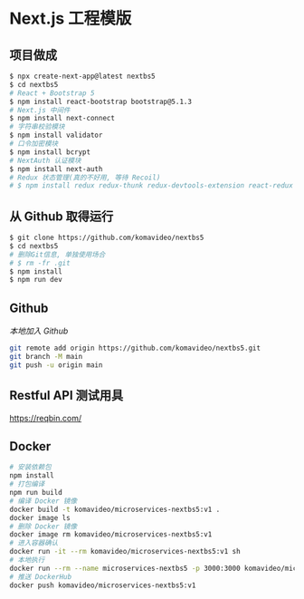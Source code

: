 Next.js 工程模版
=================

## 项目做成

```bash
$ npx create-next-app@latest nextbs5
$ cd nextbs5
# React + Bootstrap 5
$ npm install react-bootstrap bootstrap@5.1.3
# Next.js 中间件
$ npm install next-connect
# 字符串校验模块
$ npm install validator
# 口令加密模块
$ npm install bcrypt
# NextAuth 认证模块
$ npm install next-auth
# Redux 状态管理(真的不好用, 等待 Recoil)
# $ npm install redux redux-thunk redux-devtools-extension react-redux next-redux-wrapper
```

## 从 Github 取得运行

```bash
$ git clone https://github.com/komavideo/nextbs5
$ cd nextbs5
# 删除Git信息, 单独使用场合
# $ rm -fr .git
$ npm install
$ npm run dev
```

## Github

*本地加入 Github*

```bash
git remote add origin https://github.com/komavideo/nextbs5.git
git branch -M main
git push -u origin main
```

## Restful API 测试用具

https://reqbin.com/

## Docker

```bash
# 安装依赖包
npm install
# 打包编译
npm run build
# 编译 Docker 镜像
docker build -t komavideo/microservices-nextbs5:v1 .
docker image ls
# 删除 Docker 镜像
docker image rm komavideo/microservices-nextbs5:v1
# 进入容器确认
docker run -it --rm komavideo/microservices-nextbs5:v1 sh
# 本地执行
docker run --rm --name microservices-nextbs5 -p 3000:3000 komavideo/microservices-nextbs5:v1
# 推送 DockerHub
docker push komavideo/microservices-nextbs5:v1
```
